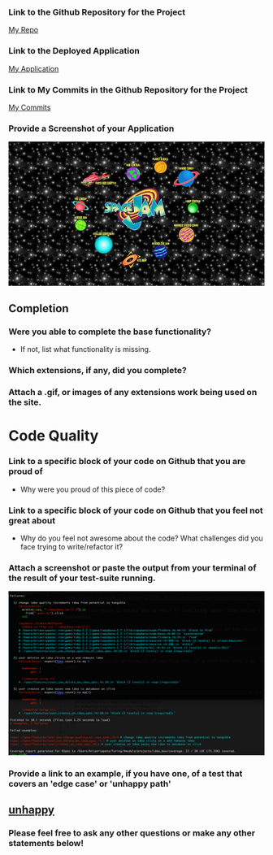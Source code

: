 ### Link to the Github Repository for the Project
[My Repo](https://github.com/brianrip/idea_box)

### Link to the Deployed Application
[My Application](https://evening-ocean-31041.herokuapp.com/)

### Link to My Commits in the Github Repository for the Project
[My Commits](https://github.com/brianrip/idea_box/commits/master)

### Provide a Screenshot of your Application
![spacejam](images/spacejam.jpg)

## Completion

### Were you able to complete the base functionality?
* If not, list what functionality is missing.

### Which extensions, if any, did you complete?

### Attach a .gif, or images of any extensions work being used on the site.

# Code Quality

### Link to a specific block of your code on Github that you are proud of
* Why were you proud of this piece of code?

### Link to a specific block of your code on Github that you feel not great about
* Why do you feel not awesome about the code? What challenges did you face trying to write/refactor it?

### Attach a screenshot or paste the output from your terminal of the result of your test-suite running.

![tests](images/brians_tests.jpg)


### Provide a link to an example, if you have one, of a test that covers an 'edge case' or 'unhappy path'

[unhappy](https://github.com/brianrip/idea_box/blob/master/spec/features/user_can_change_quality_of_idea_spec.rb)
-----

### Please feel free to ask any other questions or make any other statements below!
